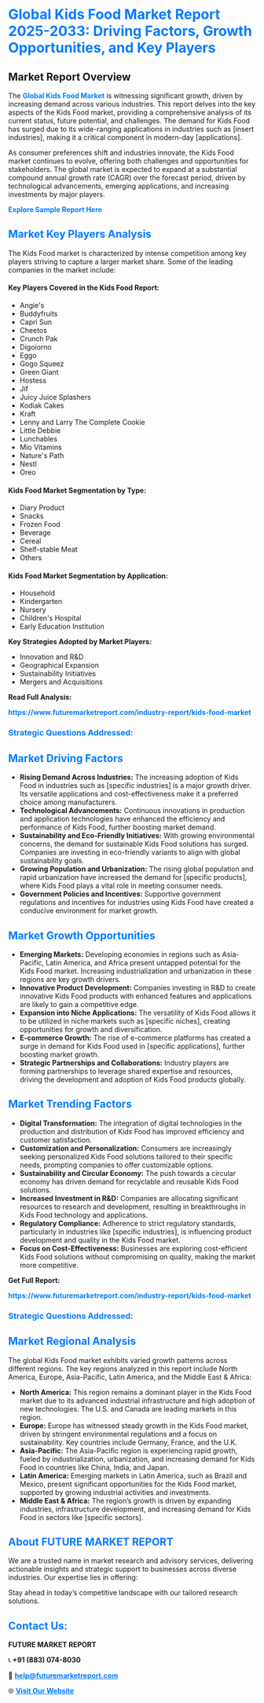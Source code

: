 <h1 style="color: #007BFF;">Global Kids Food Market Report 2025-2033: Driving Factors, Growth Opportunities, and Key Players</h1>

<section id="overview">
<h2>Market Report Overview</h2>
<p>The <a href="https://www.futuremarketreport.com/industry-report/kids-food-market" style="color: #007BFF; text-decoration: none;"><strong>Global Kids Food Market</strong></a> is witnessing significant growth, driven by increasing demand across various industries. This report delves into the key aspects of the Kids Food market, providing a comprehensive analysis of its current status, future potential, and challenges. The demand for Kids Food has surged due to its wide-ranging applications in industries such as [insert industries], making it a critical component in modern-day [applications].</p>
<p>As consumer preferences shift and industries innovate, the Kids Food market continues to evolve, offering both challenges and opportunities for stakeholders. The global market is expected to expand at a substantial compound annual growth rate (CAGR) over the forecast period, driven by technological advancements, emerging applications, and increasing investments by major players.</p>
</section>

<section id="overview">
<p><a href="https://www.futuremarketreport.com/request-sample/reportId=60613" style="color: #007BFF; text-decoration: none;"><strong>Explore Sample Report Here</strong></a></p>
</section>

<section id="key-players">
<h2 style="color: #007BFF;">Market Key Players Analysis</h2>
<p>The Kids Food market is characterized by intense competition among key players striving to capture a larger market share. Some of the leading companies in the market include:</p>
<h4>Key Players Covered in the Kids Food Report:</h4>
<ul><li>Angie&#039;s</li><li>Buddyfruits</li><li>Capri Sun</li><li>Cheetos</li><li>Crunch Pak</li><li>Digoiorno</li><li>Eggo</li><li>Gogo Squeez</li><li>Green Giant</li><li>Hostess</li><li>Jif</li><li>Juicy Juice Splashers</li><li>Kodiak Cakes</li><li>Kraft</li><li>Lenny and Larry The Complete Cookie</li><li>Little Debbie</li><li>Lunchables</li><li>Mio Vitamins</li><li>Nature&#039;s Path</li><li>Nestl</li><li>Oreo</li></ul>
<h4>Kids Food Market Segmentation by Type:</h4>
<ul><li>Diary Product</li><li>Snacks</li><li>Frozen Food</li><li>Beverage</li><li>Cereal</li><li>Shelf-stable Meat</li><li>Others</li></ul>

<h4>Kids Food Market Segmentation by Application:</h4>
<ul><li>Household</li><li>Kindergarten</li><li>Nursery</li><li>Children&#039;s Hospital</li><li>Early Education Institution</li></ul>
<p><strong>Key Strategies Adopted by Market Players:</strong></p>
<ul>
<li>Innovation and R&D</li>
<li>Geographical Expansion</li>
<li>Sustainability Initiatives</li>
<li>Mergers and Acquisitions</li>
</ul>
</section>

<section>
<p><strong>Read Full Analysis: </strong></p><a href="https://www.futuremarketreport.com/industry-report/kids-food-market" style="color: #007BFF; text-decoration: none;"><strong>https://www.futuremarketreport.com/industry-report/kids-food-market</strong></a>
<h3 style="color: #007BFF;">Strategic Questions Addressed:</h3>
</section>

<section id="driving-factors">
<h2 style="color: #007BFF;">Market Driving Factors</h2>
<ul>
<li><strong>Rising Demand Across Industries:</strong> The increasing adoption of Kids Food in industries such as [specific industries] is a major growth driver. Its versatile applications and cost-effectiveness make it a preferred choice among manufacturers.</li>
<li><strong>Technological Advancements:</strong> Continuous innovations in production and application technologies have enhanced the efficiency and performance of Kids Food, further boosting market demand.</li>
<li><strong>Sustainability and Eco-Friendly Initiatives:</strong> With growing environmental concerns, the demand for sustainable Kids Food solutions has surged. Companies are investing in eco-friendly variants to align with global sustainability goals.</li>
<li><strong>Growing Population and Urbanization:</strong> The rising global population and rapid urbanization have increased the demand for [specific products], where Kids Food plays a vital role in meeting consumer needs.</li>
<li><strong>Government Policies and Incentives:</strong> Supportive government regulations and incentives for industries using Kids Food have created a conducive environment for market growth.</li>
</ul>
</section>

<section id="growth-opportunities">
<h2 style="color: #007BFF;">Market Growth Opportunities</h2>
<ul>
<li><strong>Emerging Markets:</strong> Developing economies in regions such as Asia-Pacific, Latin America, and Africa present untapped potential for the Kids Food market. Increasing industrialization and urbanization in these regions are key growth drivers.</li>
<li><strong>Innovative Product Development:</strong> Companies investing in R&D to create innovative Kids Food products with enhanced features and applications are likely to gain a competitive edge.</li>
<li><strong>Expansion into Niche Applications:</strong> The versatility of Kids Food allows it to be utilized in niche markets such as [specific niches], creating opportunities for growth and diversification.</li>
<li><strong>E-commerce Growth:</strong> The rise of e-commerce platforms has created a surge in demand for Kids Food used in [specific applications], further boosting market growth.</li>
<li><strong>Strategic Partnerships and Collaborations:</strong> Industry players are forming partnerships to leverage shared expertise and resources, driving the development and adoption of Kids Food products globally.</li>
</ul>
</section>

<section id="trending-factors">
<h2 style="color: #007BFF;">Market Trending Factors</h2>
<ul>
<li><strong>Digital Transformation:</strong> The integration of digital technologies in the production and distribution of Kids Food has improved efficiency and customer satisfaction.</li>
<li><strong>Customization and Personalization:</strong> Consumers are increasingly seeking personalized Kids Food solutions tailored to their specific needs, prompting companies to offer customizable options.</li>
<li><strong>Sustainability and Circular Economy:</strong> The push towards a circular economy has driven demand for recyclable and reusable Kids Food solutions.</li>
<li><strong>Increased Investment in R&D:</strong> Companies are allocating significant resources to research and development, resulting in breakthroughs in Kids Food technology and applications.</li>
<li><strong>Regulatory Compliance:</strong> Adherence to strict regulatory standards, particularly in industries like [specific industries], is influencing product development and quality in the Kids Food market.</li>
<li><strong>Focus on Cost-Effectiveness:</strong> Businesses are exploring cost-efficient Kids Food solutions without compromising on quality, making the market more competitive.</li>
</ul>
</section>

<section>
<p><strong>Get Full Report: </strong></p><a href="https://www.futuremarketreport.com/industry-report/kids-food-market" style="color: #007BFF; text-decoration: none;"><strong>https://www.futuremarketreport.com/industry-report/kids-food-market</strong></a>
<h3 style="color: #007BFF;">Strategic Questions Addressed:</h3>
</section>


<section id="regional-analysis">
<h2 style="color: #007BFF;">Market Regional Analysis</h2>
<p>The global Kids Food market exhibits varied growth patterns across different regions. The key regions analyzed in this report include North America, Europe, Asia-Pacific, Latin America, and the Middle East & Africa:</p>
<ul>
<li><strong>North America:</strong> This region remains a dominant player in the Kids Food market due to its advanced industrial infrastructure and high adoption of new technologies. The U.S. and Canada are leading markets in this region.</li>
<li><strong>Europe:</strong> Europe has witnessed steady growth in the Kids Food market, driven by stringent environmental regulations and a focus on sustainability. Key countries include Germany, France, and the U.K.</li>
<li><strong>Asia-Pacific:</strong> The Asia-Pacific region is experiencing rapid growth, fueled by industrialization, urbanization, and increasing demand for Kids Food in countries like China, India, and Japan.</li>
<li><strong>Latin America:</strong> Emerging markets in Latin America, such as Brazil and Mexico, present significant opportunities for the Kids Food market, supported by growing industrial activities and investments.</li>
<li><strong>Middle East & Africa:</strong> The region’s growth is driven by expanding industries, infrastructure development, and increasing demand for Kids Food in sectors like [specific sectors].</li>
</ul>
</section>

<footer>
<h2 style="color: #007BFF;">About FUTURE MARKET REPORT</h2>
<p>We are a trusted name in market research and advisory services, delivering actionable insights and strategic support to businesses across diverse industries. Our expertise lies in offering:</p>

<p>Stay ahead in today’s competitive landscape with our tailored research solutions.</p>

<h2 style="color: #007BFF;">Contact Us:</h2>
<p><strong>FUTURE MARKET REPORT</strong></p>
<p>📞 <strong>+91 (883) 074-8030</strong></p>
<p>📧 <strong><a href="mailto:help@futuremarketreport.com" style="color: #007BFF;">help@futuremarketreport.com</a></strong></p>
<p>🌐 <strong><a href="https://www.futuremarketreport.com/" style="color: #007BFF;">Visit Our Website</a></strong></p>
</footer>